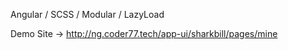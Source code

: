 Angular / SCSS / Modular / LazyLoad

Demo Site -> http://ng.coder77.tech/app-ui/sharkbill/pages/mine
